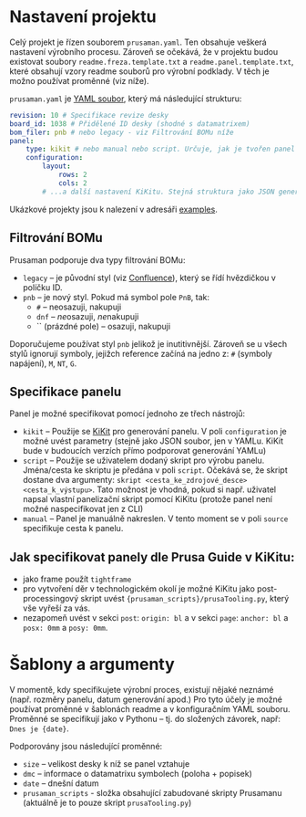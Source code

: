 # Nastavení projektu

Celý projekt je řízen souborem `prusaman.yaml`. Ten obsahuje veškerá nastavení
výrobního procesu. Zároveň se očekává, že v projektu budou existovat soubory
`readme.freza.template.txt` a `readme.panel.template.txt`, které obsahují vzory
readme souborů pro výrobní podklady. V těch je možno používat proměnné (viz
níže).

`prusaman.yaml` je [YAML soubor](https://www.cloudbees.com/blog/yaml-tutorial-everything-you-need-get-started), který má následující strukturu:

```.yaml
revision: 10 # Specifikace revize desky
board_id: 1038 # Přidělené ID desky (shodné s datamatrixem)
bom_filer: pnb # nebo legacy - viz Filtrování BOMu níže
panel:
    type: kikit # nebo manual nebo script. Určuje, jak je tvořen panel
    configuration:
        layout:
            rows: 2
            cols: 2
        # ...a další nastavení KiKitu. Stejná struktura jako JSON generovaný KiKit GUI
```

Ukázkové projekty jsou k nalezení v adresáři [examples](examples).

## Filtrování BOMu

Prusaman podporuje dva typy filtrování BOMu:
- `legacy` – je původní styl (viz
  [Confluence](https://cfl.prusa3d.com/pages/viewpage.action?pageId=41468219)),
  který se řídí hvězdičkou v políčku ID.
- `pnb` – je nový styl. Pokud má symbol pole `PnB`, tak:
    - `#` – neosazuji, nakupuji
    - `dnf` – *ne*osazuji, *ne*nakupuji
    - `` (prázdné pole) – osazuji, nakupuji

Doporučujeme používat styl `pnb` jelikož je inutitivnější. Zároveň se u všech
stylů ignorují symboly, jejižch reference začíná na jedno z: `#` (symboly
napájení), `M`, `NT`, `G`.

## Specifikace panelu

Panel je možné specifikovat pomocí jednoho ze třech nástrojů:
- `kikit` – Použije se [KiKit](https://github.com/yaqwsx/KiKit) pro generování
  panelu. V poli `configuration` je možné uvést parametry (stejně jako JSON
  soubor, jen v YAMLu. KiKit bude v budoucích verzích přímo podporovat
  generování YAMLu)
- `script` – Použije se uživatelem dodaný skript pro výrobu panelu. Jména/cesta
  ke skriptu je předána v poli `script`. Očekává se, že skript dostane dva
  argumenty: `skript <cesta_ke_zdrojové_desce> <cesta_k_výstupu>`. Tato možnost
  je vhodná, pokud si např. uživatel napsal vlastní panelizační skript pomocí
  KiKitu (protože panel není možné naspecifikovat jen z CLI)
- `manual` – Panel je manuálně nakreslen. V tento moment se v poli `source`
  specifikuje cesta k panelu.

## Jak specifikovat panely dle Prusa Guide v KiKitu:

- jako frame použít `tightframe`
- pro vytvoření děr v technologickém okolí je možné KiKitu jako
post-processingový skript uvést `{prusaman_scripts}/prusaTooling.py`, který vše
vyřeší za vás.
- nezapomeň uvést v sekci `post`: `origin: bl` a v sekci `page`: `anchor: bl` a
  `posx: 0mm` a `posy: 0mm`.

# Šablony a argumenty

V momentě, kdy specifikujete výrobní proces, existují nějaké neznámé (např.
rozměry panelu, datum generování apod.) Pro tyto účely je možné používat
proměnné v šablonách readme a v konfiguračním YAML souboru. Proměnné se
specifikují jako v Pythonu – tj. do složených závorek, např: `Dnes je {date}`.

Podporovány jsou následující proměnné:
- `size` – velikost desky k níž se panel vztahuje
- `dmc` – informace o datamatrixu symbolech (poloha + popisek)
- `date` – dnešní datum
- `prusaman_scripts` - složka obsahující zabudované skripty Prusamanu (aktuálně
  je to pouze skript `prusaTooling.py`)
